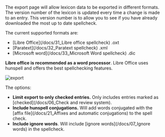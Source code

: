 The export page will allow lexicon data to be exported in different formats. The version number of the lexicon is updated every time a change is made to an entry. This version number is to allow you to see if you have already downloaded the most up to date spellcheck.

The current supported formats are:

 - [Libre Office](/docs/31_Libre office spellcheck) .oxt
 - [Paratext](/docs/32_Paratext spellcheck) .xml
 - [Microsoft word](/docs/33_Microsoft Word spellcheck) .dic

**Libre office is recommended as a word processor**. Libre Office uses hunspell and offers the best spellchecking features. 

![export](/static/docs/img/export.png)

The options:

- **Limit export to only checked entries.** Only includes entries marked as [checked](/docs/06_Check and review system).
- **Include hunspell conjugations.** Will add words conjugated with the [affix file](/docs/21_Affixes and automatic conjugations) to the spell check.
- **Include ignore words**. Will include [ignore words](/docs/07_Ignore words) in the spellcheck.